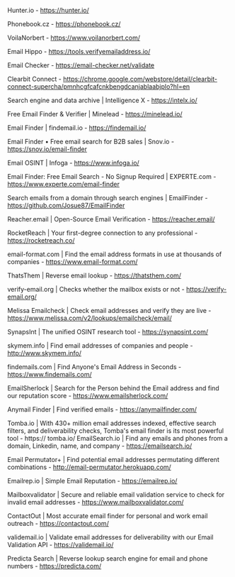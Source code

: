 Hunter.io - https://hunter.io/

Phonebook.cz - https://phonebook.cz/

VoilaNorbert - https://www.voilanorbert.com/

Email Hippo - https://tools.verifyemailaddress.io/

Email Checker - https://email-checker.net/validate

Clearbit Connect - https://chrome.google.com/webstore/detail/clearbit-connect-supercha/pmnhcgfcafcnkbengdcanjablaabjplo?hl=en

Search engine and data archive | Intelligence X - https://intelx.io/

Free Email Finder & Verifier | Minelead - https://minelead.io/

Email Finder | findemail.io - https://findemail.io/

Email Finder • Free email search for B2B sales | Snov.io - https://snov.io/email-finder

Email OSINT | Infoga - https://www.infoga.io/

Email Finder: Free Email Search - No Signup Required | EXPERTE.com - https://www.experte.com/email-finder

Search emails from a domain through search engines | EmailFinder - https://github.com/Josue87/EmailFinder

Reacher.email | Open-Source Email Verification - https://reacher.email/

RocketReach | Your first-degree connection to any professional - https://rocketreach.co/

email-format.com | Find the email address formats in use at thousands of companies - https://www.email-format.com/

ThatsThem | Reverse email lookup - https://thatsthem.com/

verify-email.org | Checks whether the mailbox exists or not - https://verify-email.org/

Melissa Emailcheck | Check email addresses and verify they are live - https://www.melissa.com/v2/lookups/emailcheck/email/

SynapsInt | The unified OSINT research tool - https://synapsint.com/

skymem.info | Find email addresses of companies and people - http://www.skymem.info/

findemails.com | Find Anyone's Email Address in Seconds - https://www.findemails.com/

EmailSherlock | Search for the Person behind the Email address and find our reputation score - https://www.emailsherlock.com/

Anymail Finder | Find verified emails - https://anymailfinder.com/

Tomba.io | With 430+ million email addresses indexed, effective search filters, and deliverability checks, Tomba's email finder is its most powerful tool - https://
tomba.io/
EmailSearch.io | Find any emails and phones from a domain, Linkedin, name, and company - https://emailsearch.io/

Email Permutator+ | Find potential email addresses permutating different combinations - http://email-permutator.herokuapp.com/

Emailrep.io | Simple Email Reputation - https://emailrep.io/

Mailboxvalidator | Secure and reliable email validation service to check for invalid email addresses - https://www.mailboxvalidator.com/

ContactOut | Most accurate email finder for personal and work email outreach - https://contactout.com/

validemail.io | Validate email addresses for deliverability with our Email Validation API - https://validemail.io/

Predicta Search | Reverse lookup search engine for email and phone numbers - https://predicta.com/